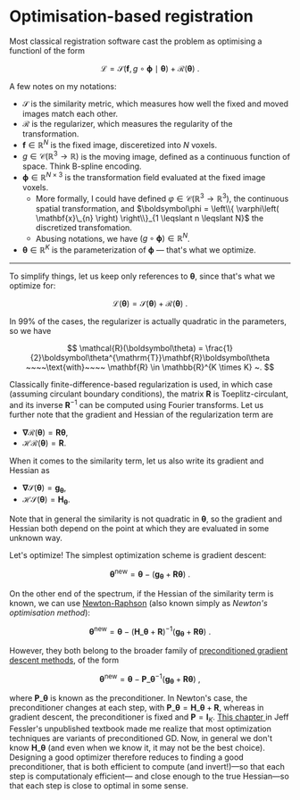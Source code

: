 # Optimisation-based registration

Most classical registration software cast the problem as optimising a functionl of the form

$$
\mathcal{L} = \mathcal{S}\left(\mathbf{f}, g\circ\boldsymbol\phi ~\mid~ \boldsymbol\theta\right) + \mathcal{R}(\boldsymbol\theta) ~.
$$

A few notes on my notations:
- $\mathcal{S}$ is the similarity metric, which measures how well the fixed and moved images match each other.
- $\mathcal{R}$ is the regularizer, which measures the regularity of the transformation.
- $\mathbf{f} \in \mathbb{R}^N$ is the fixed image, disceretized into $N$ voxels.
- $g \in \mathcal{C}\left(\mathbb{R}^3 \rightarrow \mathbb{R}\right)$ is the moving image, defined as a continuous function of space. Think B-spline encoding.
- $\boldsymbol\phi \in \mathbb{R}^{N \times 3}$ is the transformation field evaluated at the fixed image voxels.
  - More formally, I could have defined $\varphi \in \mathcal{C}\left(\mathbb{R}^3 \rightarrow \mathbb{R}^3\right)$, the continuous spatial transformation, 
    and $\boldsymbol\phi = \left\\{ \varphi\left( \mathbf{x}\_{n} \right) \right\\}_{1 \leqslant n \leqslant N}$ the discretized transfomation.
  - Abusing notations, we have $\left(g\circ\boldsymbol\phi\right) \in \mathbb{R}^N$.
- $\boldsymbol\theta \in \mathbb{R}^K$ is the parameterization of $\boldsymbol\phi$ &mdash; that's what we optimize.

---

To simplify things, let us keep only references to $\boldsymbol\theta$, since that's what we optimize for:

$$
\mathcal{L}\left(\boldsymbol\theta\right) = \mathcal{S}\left(\boldsymbol\theta\right) + \mathcal{R}(\boldsymbol\theta) ~.
$$

In 99% of the cases, the regularizer is actually quadratic in the parameters, so we have 

$$
 \mathcal{R}(\boldsymbol\theta) = \frac{1}{2}\boldsymbol\theta^{\mathrm{T}}\mathbf{R}\boldsymbol\theta ~~~~\text{with}~~~~ \mathbf{R} \in \mathbb{R}^{K \times K} ~.
$$

Classically finite-difference-based regularization is used, in which case (assuming circulant boundary conditions), the matrix $\mathbf{R}$ is Toeplitz-circulant, and its inverse $\mathbf{R}^{-1}$ can be computed using Fourier transforms. Let us further note that the gradient and Hessian of the regularization term are
- $\boldsymbol\nabla\mathcal{R}(\boldsymbol\theta) = \mathbf{R}\boldsymbol\theta$,
- $\mathcal{H}\mathcal{R}(\boldsymbol\theta) = \mathbf{R}$.

When it comes to the similarity term, let us also write its gradient and Hessian as
- $\boldsymbol\nabla\mathcal{S}(\boldsymbol\theta) = \mathbf{g}_{\boldsymbol\theta}$,
- $\mathcal{H}\mathcal{S}(\boldsymbol\theta) = \mathbf{H}_{\boldsymbol\theta}$.

Note that in general the similarity is not quadratic in $\boldsymbol\theta$, so the gradient and Hessian both depend on the point at which they are evaluated in some unknown way.

Let's optimize! The simplest optimization scheme is gradient descent:

$$
\boldsymbol\theta^{\text{new}} = \boldsymbol\theta - \left(\mathbf{g}_{\boldsymbol\theta} + \mathbf{R}\boldsymbol\theta\right) ~.
$$

On the other end of the spectrum, if the Hessian of the similarity term is known, we can use [Newton-Raphson](https://en.wikipedia.org/wiki/Newton%27s_method_in_optimization) (also known simply as _Newton's optimisation method_):

$$
\boldsymbol\theta^{\text{new}} = \boldsymbol\theta - \left(\mathbf{H}\_{\boldsymbol\theta} + \mathbf{R}\right)^{-1}\left(\mathbf{g}_{\boldsymbol\theta} + \mathbf{R}\boldsymbol\theta\right) ~.
$$

However, they both belong to the broader family of [preconditioned gradient descent methods](https://en.wikipedia.org/wiki/Preconditioner#Preconditioning_in_optimization), of the form

$$
\boldsymbol\theta^{\text{new}} = \boldsymbol\theta - \mathbf{P}\_{\boldsymbol\theta}^{-1}\left(\mathbf{g}_{\boldsymbol\theta} + \mathbf{R}\boldsymbol\theta\right) ~,
$$

where $\mathbf{P}\_{\boldsymbol\theta}$ is known as the preconditioner. In Newton's case, the preconditioner changes at each step, with $\mathbf{P}\_{\boldsymbol\theta} = \mathbf{H}\_{\boldsymbol\theta} + \mathbf{R}$, whereas in gradient descent, the preconditioner is fixed and $\mathbf{P} = \mathbf{I}_K$. [This chapter ](https://web.eecs.umich.edu/~fessler/book/c-opt.pdf) in Jeff Fessler's unpublished textbook made me realize that most optimization techniques are variants of preconditioned GD. Now, in general we don't know $\mathbf{H}\_{\boldsymbol\theta}$ (and even when we know it, it may not be the best choice). Designing a good optimizer therefore reduces to finding a good preconditioner, that is both efficient to compute (and invert!)&mdash;so that each step is computationaly efficient&mdash; and close enough to the true Hessian&mdash;so that each step is close to optimal in some sense. 
